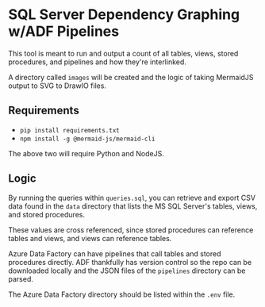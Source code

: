 # SQL Server  Dependency Graphing w/ADF Pipelines

This tool is meant to run and output a count of all tables, views, stored procedures, and pipelines and how they're interlinked.

A directory called `images` will be created and the logic of taking MermaidJS output to SVG to DrawIO files.

## Requirements

- `pip install requirements.txt`
- `npm install -g @mermaid-js/mermaid-cli`

The above two will require Python and NodeJS.

## Logic

By running the queries within `queries.sql`, you can retrieve and export CSV data found in the `data` directory that lists the MS SQL Server's tables, views, and stored procedures.

These values are cross referenced, since stored procedures can reference tables and views, and views can reference tables.

Azure Data Factory can have pipelines that call tables and stored procedures directly.
ADF thankfully has version control so the repo can be downloaded locally and the JSON files of the `pipelines` directory can be parsed.

The Azure Data Factory directory should be listed within the `.env` file.
